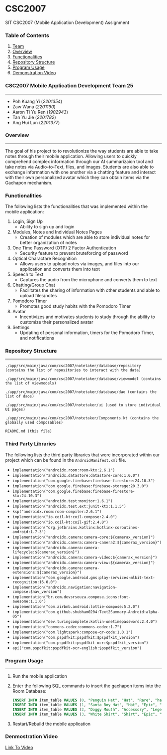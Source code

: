 # CSC2007
SIT CSC2007 (Mobile Application Development) Assignment

### Table of Contents
1. [Team](#inf2007-mobile-application-development-team-25)
2. [Overview](#overview)
3. [Functionalities](#functionalities)
4. [Repository Structure](#repository-structure)
5. [Program Usage](#program-usage)
6. [Demonstration Video](#denmostration-video)

### CSC2007 Mobile Application Development Team 25
---
- Poh Kuang Yi (*2201354*) 
- Zaw Wana (*2201190*)
- Aaron Ti Yu Ren (*1902943*) 
- Tan Yu Jie (*2201782*)
- Ang Hui Lun (*2201377*)

### Overview
---
The goal of his project to to revolutionize the way students are able to take notes through their mobile application. Allowing users to quickly comprehend complex information through our AI summarizaion tool and take notes via Audio-to-Text, files, and images. Students are also able to exchange information with one another via a chatting feature and interact with their own personalized avatar which they can obtain items via the Gachapon mechanism. 

### Functionalities
The following lists the functionalities that was implemented within the mobile application:
1. Login, Sign Up
    - Ability to sign up and login
2. Modules, Notes and Individual Notes Pages
    - Creation of modules which are able to store individual notes for better organization of notes
3. One Time Password (OTP) 2 Factor Authentication
    - Security feature to prevent bruteforcing of password
4. Optical Charactare Recognition
    - Allows users to upload notes via images, and files into our application and converts them into text
5. Speech to Text
    - Captures the audio from the microphone and converts them to text
6. Chatting/Group Chat
    - Facilitates the sharing of information with other students and able to upload files/notes
7. Pomodoro Timer
    - Promotes good study habits with the Pomodoro Timer
8. Avatar
    - Incentivizes and motivates students to study through the ability to customize their personalized avatar
9. Settings
    - Updating of personal information, timers for the Pomodoro Timer, and notifications

### Repository Structure
---
```
./app/src/main/java/com/csc2007/notetaker/database/repository (contains the list of repositories to interact with the data)

./app/src/main/java/com/csc2007/notetaker/database/viewmodel (contains the list of viewmodels)

./app/src/main/java/com/csc2007/notetaker/database/dao (contains the list of daos)

./app/src/main/java/com/csc2007/notetaker/ui (used to store individual UI pages)

./app/src/main/java/com/csc2007/notetaker/Components.kt (contains the globally used composables)

README.md (this file)
```

### Third Party Libraries
The following lists the third party libraries that were incorporated within our project which can be found in the `AndroidManifest.xml` file.
- `implementation("androidx.room:room-ktx:2.6.1")`
- `implementation("androidx.datastore:datastore-core:1.0.0")`
- `implementation("com.google.firebase:firebase-firestore:24.10.3")`
- `implementation("com.google.firebase:firebase-storage:20.3.0")`
- `implementation("com.google.firebase:firebase-firestore-ktx:24.10.3")`
- `implementation("androidx.test:monitor:1.6.1")`
- `implementation("androidx.test.ext:junit-ktx:1.1.5")`
- `ksp("androidx.room:room-compiler:2.6.1")`
- `implementation("io.coil-kt:coil-compose:2.4.0")`
- `implementation("io.coil-kt:coil-gif:2.4.0")`
- `implementation("org.jetbrains.kotlinx:kotlinx-coroutines-android:1.7.3")`
- `implementation("androidx.camera:camera-core:${camerax_version}")`
- `implementation("androidx.camera:camera-camera2:${camerax_version}")`
- `implementation("androidx.camera:camera-lifecycle:${camerax_version}")`
- `implementation("androidx.camera:camera-video:${camerax_version}")`
- `implementation("androidx.camera:camera-view:${camerax_version}")`
- `implementation("androidx.camera:camera-extensions:${camerax_version}")`
- `implementation("com.google.android.gms:play-services-mlkit-text-recognition:16.0.0")`
- `implementation("androidx.navigation:navigation-compose:$nav_version")`
- `implementation("br.com.devsrsouza.compose.icons:font-awesome:1.1.0")`
- `implementation("com.airbnb.android:lottie-compose:5.2.0")`
- `implementation("com.github.shubham0204:Text2Summary-Android:alpha-05")`
- `implementation("dev.turingcomplete:kotlin-onetimepassword:2.4.0")`
- `implementation("commons-codec:commons-codec:1.7")`
- `implementation("com.lightspark:compose-qr-code:1.0.1")`
- `implementation("com.pspdfkit:pspdfkit:$pspdfkit_version")`
- `implementation("com.pspdfkit:pspdfkit-ocr:$pspdfkit_version")`
- `api("com.pspdfkit:pspdfkit-ocr-english:$pspdfkit_version")`


### Program Usage
---
1. Run the mobile application 

2. Enter the following SQL commands to insert the gachapon items into the Room Database:
    ```SQL
    INSERT INTO item_table VALUES (0, "Penguin Hat", "Hat", "Rare", "hat_1")
    INSERT INTO item_table VALUES (1, "Santa Boy Hat", "Hat", "Epic", "santa_boy_hat")
    INSERT INTO item_table VALUES (2, "Doggy Mouth", "Accessory", "Legendary", "doggy_mouth")
    INSERT INTO item_table VALUES (3, "White Shirt", "Shirt", "Epic", "white_shirt")
    ```
3. Restart/Rebuild the mobile application

### Denmostration Video

[Link To Video](https://www.youtube.com/watch?v=1enO8tr-CoM&feature=youtu.be)
